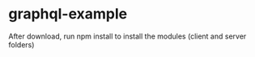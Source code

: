 # graphql-example

 After download, run npm install to install the modules (client and server folders)
